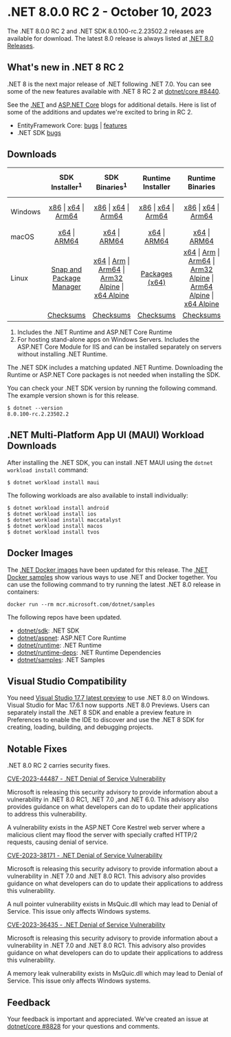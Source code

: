 # .NET 8.0.0 RC 2 - October 10, 2023

The .NET 8.0.0 RC 2 and .NET SDK 8.0.100-rc.2.23502.2 releases are available for download. The latest 8.0 release is always listed at [.NET 8.0 Releases](../README.md).


## What's new in .NET 8 RC 2

.NET 8 is the next major release of .NET following .NET 7.0. You can see some of the new features available with .NET 8 RC 2 at [dotnet/core #8440](https://github.com/dotnet/core/issues/8440).

See the [.NET][dotnet-blog] and [ASP.NET Core][aspnet-blog] blogs for additional details.
Here is list of some of the additions and updates we're excited to bring in RC 2.

* EntityFramework Core: [bugs][ef_bugs] | [features][ef_features]
* .NET SDK [bugs][sdk_bugs]


## Downloads

|           | SDK Installer<sup>1</sup>                        | SDK Binaries<sup>1</sup>                 | Runtime Installer                                        | Runtime Binaries                                 | ASP.NET Core Runtime           |Windows Desktop Runtime          |
| --------- | :------------------------------------------:     | :----------------------:                 | :---------------------------:                            | :-------------------------:                      | :-----------------:            | :-----------------:            |
| Windows   | [x86][dotnet-sdk-win-x86.exe] \| [x64][dotnet-sdk-win-x64.exe] \| [Arm64][dotnet-sdk-win-arm64.exe] | [x86][dotnet-sdk-win-x86.zip] \| [x64][dotnet-sdk-win-x64.zip] \|  [Arm64][dotnet-sdk-win-arm64.zip] | [x86][dotnet-runtime-win-x86.exe] \| [x64][dotnet-runtime-win-x64.exe] \| [Arm64][dotnet-runtime-win-arm64.exe] | [x86][dotnet-runtime-win-x86.zip] \| [x64][dotnet-runtime-win-x64.zip] \| [Arm64][dotnet-runtime-win-arm64.zip] | [x86][aspnetcore-runtime-win-x86.exe] \| [x64][aspnetcore-runtime-win-x64.exe] \|<br/> [Hosting Bundle][dotnet-hosting-win.exe]<sup>2</sup> | [x86][windowsdesktop-runtime-win-x86.exe] \| [x64][windowsdesktop-runtime-win-x64.exe] \| [Arm64][windowsdesktop-runtime-win-arm64.exe] |
| macOS     | [x64][dotnet-sdk-osx-x64.pkg] \| [ARM64][dotnet-sdk-osx-arm64.pkg] | [x64][dotnet-sdk-osx-x64.tar.gz] \| [ARM64][dotnet-sdk-osx-arm64.tar.gz]  | [x64][dotnet-runtime-osx-x64.pkg] \| [ARM64][dotnet-runtime-osx-arm64.pkg] | [x64][dotnet-runtime-osx-x64.tar.gz] \| [ARM64][dotnet-runtime-osx-arm64.tar.gz]| [x64][aspnetcore-runtime-osx-x64.tar.gz] \| [ARM64][aspnetcore-runtime-osx-arm64.tar.gz] | - |<sup>1</sup>
| Linux     |  [Snap and Package Manager](../install-linux.md)  | [x64][dotnet-sdk-linux-x64.tar.gz] \| [Arm][dotnet-sdk-linux-arm.tar.gz]  \| [Arm64][dotnet-sdk-linux-arm64.tar.gz] \| [Arm32 Alpine][dotnet-sdk-linux-musl-arm.tar.gz]  \| [x64 Alpine][dotnet-sdk-linux-musl-x64.tar.gz] | [Packages (x64)][linux-packages] | [x64][dotnet-runtime-linux-x64.tar.gz] \| [Arm][dotnet-runtime-linux-arm.tar.gz] \| [Arm64][dotnet-runtime-linux-arm64.tar.gz] \| [Arm32 Alpine][dotnet-runtime-linux-musl-arm.tar.gz] \| [Arm64 Alpine][dotnet-runtime-linux-musl-arm64.tar.gz] \| [x64 Alpine][dotnet-runtime-linux-musl-x64.tar.gz]  | [x64][aspnetcore-runtime-linux-x64.tar.gz]<sup>1</sup>  \| [Arm][aspnetcore-runtime-linux-arm.tar.gz]<sup>1</sup> \| [Arm64][aspnetcore-runtime-linux-arm64.tar.gz]<sup>1</sup> \| [x64 Alpine][aspnetcore-runtime-linux-musl-x64.tar.gz] | - | <sup>1</sup> |
|  | [Checksums][checksums-sdk]                             | [Checksums][checksums-sdk]                                      | [Checksums][checksums-runtime]                             | [Checksums][checksums-runtime]  | [Checksums][checksums-runtime]  | [Checksums][checksums-runtime]


1. Includes the .NET Runtime and ASP.NET Core Runtime
2. For hosting stand-alone apps on Windows Servers. Includes the ASP.NET Core Module for IIS and can be installed separately on servers without installing .NET Runtime.


The .NET SDK includes a matching updated .NET Runtime. Downloading the Runtime or ASP.NET Core packages is not needed when installing the SDK.

You can check your .NET SDK version by running the following command. The example version shown is for this release.

```console
$ dotnet --version
8.0.100-rc.2.23502.2
```

## .NET Multi-Platform App UI (MAUI) Workload Downloads

 After installing the .NET SDK, you can install .NET MAUI using the `dotnet workload install` command:

 ```console
 $ dotnet workload install maui
 ```

 The following workloads are also available to install individually:

 ```console
 $ dotnet workload install android
 $ dotnet workload install ios
 $ dotnet workload install maccatalyst
 $ dotnet workload install macos
 $ dotnet workload install tvos
 ```

## Docker Images

The [.NET Docker images](https://hub.docker.com/_/microsoft-dotnet) have been updated for this release. The [.NET Docker samples](https://github.com/dotnet/dotnet-docker/blob/main/samples/README.md) show various ways to use .NET and Docker together. You can use the following command to try running the latest .NET 8.0 release in containers:

```console
docker run --rm mcr.microsoft.com/dotnet/samples
```

The following repos have been updated.

* [dotnet/sdk](https://github.com/dotnet/dotnet-docker/blob/main/README.sdk.md): .NET SDK
* [dotnet/aspnet](https://github.com/dotnet/dotnet-docker/blob/main/README.aspnet.md): ASP.NET Core Runtime
* [dotnet/runtime](https://github.com/dotnet/dotnet-docker/blob/main/README.runtime.md): .NET Runtime
* [dotnet/runtime-deps](https://github.com/dotnet/dotnet-docker/blob/main/README.runtime.md): .NET Runtime Dependencies
* [dotnet/samples](https://github.com/dotnet/dotnet-docker/blob/main/README.samples.md): .NET Samples

## Visual Studio Compatibility

You need [Visual Studio 17.7 latest preview](https://visualstudio.microsoft.com) to use .NET 8.0 on Windows. Visual Studio for Mac 17.6.1 now supports .NET 8.0 Previews. Users can separately install the .NET 8 SDK and enable a preview feature in Preferences to enable the IDE to discover and use the .NET 8 SDK for creating, loading, building, and debugging projects.

## Notable Fixes
.NET 8.0 RC 2 carries security fixes.

[CVE-2023-44487 - .NET Denial of Service Vulnerability](https://msrc.microsoft.com/update-guide/vulnerability/CVE-2023-44487)

Microsoft is releasing this security advisory to provide information about a vulnerability in .NET 8.0 RC1, .NET 7.0 ,and .NET 6.0. This advisory also provides guidance on what developers can do to update their applications to address this vulnerability.

A vulnerability exists in the ASP.NET  Core Kestrel web server where a malicious client may flood the server with specially crafted HTTP/2 requests, causing denial of service.

[CVE-2023-38171 - .NET Denial of Service Vulnerability](https://msrc.microsoft.com/update-guide/vulnerability/CVE-2023-38171)

Microsoft is releasing this security advisory to provide information about a vulnerability in .NET 7.0 and .NET 8.0 RC1. This advisory also provides guidance on what developers can do to update their applications to address this vulnerability.

A null pointer vulnerability exists in MsQuic.dll which may lead to Denial of Service. This issue only affects Windows systems.

[CVE-2023-36435 - .NET Denial of Service Vulnerability](https://msrc.microsoft.com/update-guide/vulnerability/CVE-2023-36435)

Microsoft is releasing this security advisory to provide information about a vulnerability in .NET 7.0 and .NET 8.0 RC1. This advisory also provides guidance on what developers can do to update their applications to address this vulnerability.

A memory leak vulnerability exists in MsQuic.dll which may lead to Denial of Service. This issue only affects Windows systems.

## Feedback

Your feedback is important and appreciated. We've created an issue at [dotnet/core #8828](https://github.com/dotnet/core/issues/8828) for your questions and comments.

[blob-runtime]: https://dotnetcli.blob.core.windows.net/dotnet/Runtime/
[blob-sdk]: https://dotnetcli.blob.core.windows.net/dotnet/Sdk/
[release-notes]: 8.0.0-rc.2.md

[checksums-runtime]: https://dotnetcli.blob.core.windows.net/dotnet/checksums/8.0.0-rc.2-sha.txt
[checksums-sdk]: https://dotnetcli.blob.core.windows.net/dotnet/checksums/8.0.0-rc.2-sha.txt

[linux-install]: https://learn.microsoft.com/dotnet/core/install/linux
[dotnet-blog]:  https://devblogs.microsoft.com/dotnet/announcing-dotnet-8-rc2
[aspnet-blog]: https://devblogs.microsoft.com/dotnet/asp-net-core-updates-in-dotnet-8-rc-2/
[ef-blog]: https://devblogs.microsoft.com/dotnet/announcing-ef8-rc-2/
[ef_bugs]: https://github.com/dotnet/efcore/issues?q=is%3Aissue+milestone%3A8.0.0-rc2+is%3Aclosed+label%3Atype-bug
[ef_features]: https://github.com/dotnet/efcore/issues?q=is%3Aissue+milestone%3A8.0.0-rc2+is%3Aclosed+label%3Atype-enhancement

[aspnet_bugs]: https://github.com/aspnet/AspNetCore/issues?q=is%3Aissue+milestone%3A8.0.0-rc2+label%3ADone+label%3Abug
[aspnet_features]: https://github.com/aspnet/AspNetCore/issues?q=is%3Aissue+milestone%3A8.0.0-rc2+label%3ADone+label%3Aenhancement
[runtime_bugs]: https://github.com/dotnet/runtime/issues?utf8=%E2%9C%93&q=is%3Aissue+milestone%3A8.0+label%3Abug+
[runtime_features]: https://github.com/dotnet/runtime/issues?q=is%3Aissue+milestone%3A8.0+label%3Aenhancement

[sdk_bugs]: https://github.com/dotnet/sdk/issues?q=is%3Aissue+is%3Aclosed+milestone%3A8.0.1xx
[linux-packages]: ../install-linux.md

[//]: # ( Runtime 8.0.0-rc.2.23479.6)
[dotnet-runtime-linux-arm.tar.gz]: https://download.visualstudio.microsoft.com/download/pr/746338e0-bbc9-462a-ad39-cea55feabd1e/d3ca65fff11bfe2ec5c22be106e6c61e/dotnet-runtime-8.0.0-rc.2.23479.6-linux-arm.tar.gz
[dotnet-runtime-linux-arm64.tar.gz]: https://download.visualstudio.microsoft.com/download/pr/d16acf4b-d37e-4e3e-8f8c-73c7eff96bf0/ceb8eee1c24d194d8614f3b0a885e9ce/dotnet-runtime-8.0.0-rc.2.23479.6-linux-arm64.tar.gz
[dotnet-runtime-linux-musl-arm.tar.gz]: https://download.visualstudio.microsoft.com/download/pr/864823ab-59a5-483f-80a0-34eb9d26e098/61bbd01a246800cfdde48249d8faa347/dotnet-runtime-8.0.0-rc.2.23479.6-linux-musl-arm.tar.gz
[dotnet-runtime-linux-musl-arm64.tar.gz]: https://download.visualstudio.microsoft.com/download/pr/154f1f09-8bcb-4de9-93db-587d1454a978/16db2b4d211ca1629a96ef7298570c60/dotnet-runtime-8.0.0-rc.2.23479.6-linux-musl-arm64.tar.gz
[dotnet-runtime-linux-musl-x64.tar.gz]: https://download.visualstudio.microsoft.com/download/pr/f0b63512-6aec-4d1e-9aa3-eabf541d947d/8470136d9a6a1737b0574d9dca57f278/dotnet-runtime-8.0.0-rc.2.23479.6-linux-musl-x64.tar.gz
[dotnet-runtime-linux-x64.tar.gz]: https://download.visualstudio.microsoft.com/download/pr/4fb768da-b0ff-495f-8673-869c2f7e59bf/527c1e1d55a9fbcdd86018bc62b07a03/dotnet-runtime-8.0.0-rc.2.23479.6-linux-x64.tar.gz
[dotnet-runtime-osx-arm64.pkg]: https://download.visualstudio.microsoft.com/download/pr/049d48f9-e924-424e-8555-87221458e1f9/ac1890c81c8e6c52a96329afce30c8e0/dotnet-runtime-8.0.0-rc.2.23479.6-osx-arm64.pkg
[dotnet-runtime-osx-arm64.tar.gz]: https://download.visualstudio.microsoft.com/download/pr/148f6949-ee92-475f-b45c-814139f2bccb/1e031945c3524f31abac2c8442794875/dotnet-runtime-8.0.0-rc.2.23479.6-osx-arm64.tar.gz
[dotnet-runtime-osx-x64.pkg]: https://download.visualstudio.microsoft.com/download/pr/a1dd621a-97c9-4e6d-ad4f-3d257b9eb4c9/0b629b86765f30c694d727fec87225f7/dotnet-runtime-8.0.0-rc.2.23479.6-osx-x64.pkg
[dotnet-runtime-osx-x64.tar.gz]: https://download.visualstudio.microsoft.com/download/pr/d8b1d5c7-2328-49bb-92d4-7c3db905a1bf/500d836a2747b281059ff025cac9a79e/dotnet-runtime-8.0.0-rc.2.23479.6-osx-x64.tar.gz
[dotnet-runtime-win-arm64.exe]: https://download.visualstudio.microsoft.com/download/pr/bd0302de-8aad-4576-ab4a-d21106c7c78a/44c56634f350a9894e97dbfc58922562/dotnet-runtime-8.0.0-rc.2.23479.6-win-arm64.exe
[dotnet-runtime-win-arm64.zip]: https://download.visualstudio.microsoft.com/download/pr/2f43fe5f-df80-47b7-bdab-677596e05f2c/5ba45cfe163b8662122434c762d3d42e/dotnet-runtime-8.0.0-rc.2.23479.6-win-arm64.zip
[dotnet-runtime-win-x64.exe]: https://download.visualstudio.microsoft.com/download/pr/aebdca89-6bdc-4d2b-8f50-96abd8a21308/1949f6958ea40fd143009059ab3e8efc/dotnet-runtime-8.0.0-rc.2.23479.6-win-x64.exe
[dotnet-runtime-win-x64.zip]: https://download.visualstudio.microsoft.com/download/pr/986289ec-503e-4cdd-bd6d-bb3aae442177/26a18571e620007b90067361618a622b/dotnet-runtime-8.0.0-rc.2.23479.6-win-x64.zip
[dotnet-runtime-win-x86.exe]: https://download.visualstudio.microsoft.com/download/pr/a69b7628-d127-4dff-a808-3da5d7554896/95123b7c28d55ea34f59f9b88f54bcfe/dotnet-runtime-8.0.0-rc.2.23479.6-win-x86.exe
[dotnet-runtime-win-x86.zip]: https://download.visualstudio.microsoft.com/download/pr/9bf45c99-29cf-43ce-be4f-12cea5cad888/2236415a0515db0ce9b5c80d1ad994cc/dotnet-runtime-8.0.0-rc.2.23479.6-win-x86.zip

[//]: # ( WindowsDesktop 8.0.0-rc.2.23479.10)
[windowsdesktop-runtime-win-arm64.exe]: https://download.visualstudio.microsoft.com/download/pr/49108dc5-d835-4a43-8594-845188e1b36a/24d73eeb63bd831a2b4b76a1184fefa5/windowsdesktop-runtime-8.0.0-rc.2.23479.10-win-arm64.exe
[windowsdesktop-runtime-win-arm64.zip]: https://download.visualstudio.microsoft.com/download/pr/7bef3f67-d5ef-494b-8f0b-1c161aeaa333/1c7ff537b191d51779f7bd5b947a9df3/windowsdesktop-runtime-8.0.0-rc.2.23479.10-win-arm64.zip
[windowsdesktop-runtime-win-x64.exe]: https://download.visualstudio.microsoft.com/download/pr/9c540179-a75c-4418-94fd-3bfe580e4251/6560fb0d71bf6434a4fe17b5cfa00a45/windowsdesktop-runtime-8.0.0-rc.2.23479.10-win-x64.exe
[windowsdesktop-runtime-win-x64.zip]: https://download.visualstudio.microsoft.com/download/pr/5c797b34-8aa5-4ce1-b8d2-ba5f47e6b6c8/bd766b9f0417ea95d057cc85db6334f9/windowsdesktop-runtime-8.0.0-rc.2.23479.10-win-x64.zip
[windowsdesktop-runtime-win-x86.exe]: https://download.visualstudio.microsoft.com/download/pr/c2d2d578-40f2-4055-bf2f-77aec390e710/5dd9089e2fc23e7e87e8a691489cf617/windowsdesktop-runtime-8.0.0-rc.2.23479.10-win-x86.exe
[windowsdesktop-runtime-win-x86.zip]: https://download.visualstudio.microsoft.com/download/pr/c327464f-7b35-4f22-ae79-31e7da55f874/39dd2daae5b0da713c3c9d6ac19ab565/windowsdesktop-runtime-8.0.0-rc.2.23479.10-win-x86.zip

[//]: # ( ASP 8.0.0-rc.2.23480.2)
[aspnetcore-runtime-linux-arm.tar.gz]: https://download.visualstudio.microsoft.com/download/pr/bfa751f5-17fe-489b-bc5d-6f53a578e601/4137a4e66d3c0895035925e7073cb47a/aspnetcore-runtime-8.0.0-rc.2.23480.2-linux-arm.tar.gz
[aspnetcore-runtime-linux-arm64.tar.gz]: https://download.visualstudio.microsoft.com/download/pr/c5d92a9c-c318-422e-b66a-7849199de735/6c3bc3f5958917851fe7dacd383bcaea/aspnetcore-runtime-8.0.0-rc.2.23480.2-linux-arm64.tar.gz
[aspnetcore-runtime-linux-musl-arm.tar.gz]: https://download.visualstudio.microsoft.com/download/pr/cf65e237-fdc1-490d-a875-345d8e24c74e/225c027ed5aad427f8b06f29122caac5/aspnetcore-runtime-8.0.0-rc.2.23480.2-linux-musl-arm.tar.gz
[aspnetcore-runtime-linux-musl-arm64.tar.gz]: https://download.visualstudio.microsoft.com/download/pr/19b54304-6e1a-4ee3-937b-6c915aa12539/dff23895425552ede94293eaba89f643/aspnetcore-runtime-8.0.0-rc.2.23480.2-linux-musl-arm64.tar.gz
[aspnetcore-runtime-linux-musl-x64.tar.gz]: https://download.visualstudio.microsoft.com/download/pr/382665a5-f3b3-4612-a06c-34ea8dfc9793/bf4f8ab64529b600657bde4e49158f5d/aspnetcore-runtime-8.0.0-rc.2.23480.2-linux-musl-x64.tar.gz
[aspnetcore-runtime-linux-x64.tar.gz]: https://download.visualstudio.microsoft.com/download/pr/0d7fb51b-f30e-4b84-b4c2-b739ec8f7978/68e9fc71fb2c4f01a9c7f25672caf1d1/aspnetcore-runtime-8.0.0-rc.2.23480.2-linux-x64.tar.gz
[aspnetcore-runtime-osx-arm64.tar.gz]: https://download.visualstudio.microsoft.com/download/pr/32f5d2b8-3b63-4d4d-8a7f-876adad4efc0/c1f62a3e480fb0e38faa957d34c0be54/aspnetcore-runtime-8.0.0-rc.2.23480.2-osx-arm64.tar.gz
[aspnetcore-runtime-osx-x64.tar.gz]: https://download.visualstudio.microsoft.com/download/pr/76affdcb-9294-41e4-a5c7-91629309e11b/75a24f3cf07097a94c58e22acf1e709a/aspnetcore-runtime-8.0.0-rc.2.23480.2-osx-x64.tar.gz
[aspnetcore-runtime-win-arm64.zip]: https://download.visualstudio.microsoft.com/download/pr/b847af17-0ad5-4378-a966-4b0da30d7fe4/c061dcb760e6e6525e576edc2d793b43/aspnetcore-runtime-8.0.0-rc.2.23480.2-win-arm64.zip
[aspnetcore-runtime-win-x64.exe]: https://download.visualstudio.microsoft.com/download/pr/38a7d56f-0d3e-4118-aae3-e547e07a71ca/84363ea03acebee9ef647bfdd819941d/aspnetcore-runtime-8.0.0-rc.2.23480.2-win-x64.exe
[aspnetcore-runtime-win-x64.zip]: https://download.visualstudio.microsoft.com/download/pr/3a0b8a34-0b0e-4d4b-b3b4-d1b48f8af679/d70edde788fa0b7af1100f8e2f4bc213/aspnetcore-runtime-8.0.0-rc.2.23480.2-win-x64.zip
[aspnetcore-runtime-win-x86.exe]: https://download.visualstudio.microsoft.com/download/pr/b0f42aad-9cd2-4d99-8287-3ce1abf88dfe/0a0076ab2fbc200705659218941d69d4/aspnetcore-runtime-8.0.0-rc.2.23480.2-win-x86.exe
[aspnetcore-runtime-win-x86.zip]: https://download.visualstudio.microsoft.com/download/pr/82d2d2ad-ae11-4bc9-8319-3d5af03dbf55/b913233f3ce849136c1e6a367d5bfbdb/aspnetcore-runtime-8.0.0-rc.2.23480.2-win-x86.zip
[aspnetcore-runtime-composite-linux-arm.tar.gz]: https://download.visualstudio.microsoft.com/download/pr/3bd00f7e-69e1-45a8-a57d-0e738ea5d62f/cd02d40df3695dd050c6371b18facf48/aspnetcore-runtime-composite-8.0.0-rc.2.23480.2-linux-arm.tar.gz
[aspnetcore-runtime-composite-linux-arm64.tar.gz]: https://download.visualstudio.microsoft.com/download/pr/3040bb18-09ed-4deb-9289-cf69001ffd8c/0c92df34cdb9a938b99fab1b23b1c5d1/aspnetcore-runtime-composite-8.0.0-rc.2.23480.2-linux-arm64.tar.gz
[aspnetcore-runtime-composite-linux-musl-arm.tar.gz]: https://download.visualstudio.microsoft.com/download/pr/b1ec33ed-82bd-4928-a866-9b860205d57c/39b7a38bfdbe93b18bf6e5530c31d89d/aspnetcore-runtime-composite-8.0.0-rc.2.23480.2-linux-musl-arm.tar.gz
[aspnetcore-runtime-composite-linux-musl-arm64.tar.gz]: https://download.visualstudio.microsoft.com/download/pr/e63dba7f-077b-491c-9d76-9cbcd0bb1b1f/f48bef18f90e7b9b839199844b763738/aspnetcore-runtime-composite-8.0.0-rc.2.23480.2-linux-musl-arm64.tar.gz
[aspnetcore-runtime-composite-linux-musl-x64.tar.gz]: https://download.visualstudio.microsoft.com/download/pr/c1e91817-dcf4-4206-9bef-37e11f3df091/bba6461e0ca2dfca2331f96a0bfec6a4/aspnetcore-runtime-composite-8.0.0-rc.2.23480.2-linux-musl-x64.tar.gz
[aspnetcore-runtime-composite-linux-x64.tar.gz]: https://download.visualstudio.microsoft.com/download/pr/25464a05-4d8d-4545-aa68-14f10f002d55/47a2f7e5dfef0e814cfad0fb25b7645a/aspnetcore-runtime-composite-8.0.0-rc.2.23480.2-linux-x64.tar.gz
[dotnet-hosting-win.exe]: https://download.visualstudio.microsoft.com/download/pr/f0a627b7-bd46-4ed2-978d-00a445174074/182420f488062f1983fc392b2fb66967/dotnet-hosting-8.0.0-rc.2.23480.2-win.exe

[//]: # ( SDK 8.0.100-rc.2.23502.2)
[dotnet-sdk-linux-arm.tar.gz]: https://download.visualstudio.microsoft.com/download/pr/89cdc88a-aaf3-4aab-9b76-d663dfcf920b/feb04f8f017eab8d78eef2ae7554d675/dotnet-sdk-8.0.100-rc.2.23502.2-linux-arm.tar.gz
[dotnet-sdk-linux-arm64.tar.gz]: https://download.visualstudio.microsoft.com/download/pr/0247681a-1a4a-4a32-a1a6-4149d56af27e/5bcbf1d8189c2649b16d27f5199e04a4/dotnet-sdk-8.0.100-rc.2.23502.2-linux-arm64.tar.gz
[dotnet-sdk-linux-musl-arm.tar.gz]: https://download.visualstudio.microsoft.com/download/pr/ef76b84f-8f44-42df-a9f8-69832ff2ea91/4b6c4925955563a97d77990fcd02cd23/dotnet-sdk-8.0.100-rc.2.23502.2-linux-musl-arm.tar.gz
[dotnet-sdk-linux-musl-arm64.tar.gz]: https://download.visualstudio.microsoft.com/download/pr/d6fdd8f9-1390-4d17-b7a0-43e55d93d51b/27477cb710f473f2586f8666418f2d1d/dotnet-sdk-8.0.100-rc.2.23502.2-linux-musl-arm64.tar.gz
[dotnet-sdk-linux-musl-x64.tar.gz]: https://download.visualstudio.microsoft.com/download/pr/10099e3c-c2e0-4f4c-a33e-6477a46f8d6b/f62cb118d5ded76cf81d702353255593/dotnet-sdk-8.0.100-rc.2.23502.2-linux-musl-x64.tar.gz
[dotnet-sdk-linux-x64.tar.gz]: https://download.visualstudio.microsoft.com/download/pr/9144f37e-b370-41ee-a86f-2d2a69251652/bc1d544112ec134184a5aec7f7a1eaf9/dotnet-sdk-8.0.100-rc.2.23502.2-linux-x64.tar.gz
[dotnet-sdk-osx-arm64.pkg]: https://download.visualstudio.microsoft.com/download/pr/0e35f353-a3c0-4fe5-9f8c-9db472d07f50/ae1ad30cfc182e4d7766b2bf4a063097/dotnet-sdk-8.0.100-rc.2.23502.2-osx-arm64.pkg
[dotnet-sdk-osx-arm64.tar.gz]: https://download.visualstudio.microsoft.com/download/pr/6c9084b3-c512-41be-afe5-84e156f250b1/6e1c12684b4c5b95f122f0659f337ab3/dotnet-sdk-8.0.100-rc.2.23502.2-osx-arm64.tar.gz
[dotnet-sdk-osx-x64.pkg]: https://download.visualstudio.microsoft.com/download/pr/69d7c726-56c4-4652-94e5-4e10a5ac846f/4ef542bc620666656a74d0f6e2235fb8/dotnet-sdk-8.0.100-rc.2.23502.2-osx-x64.pkg
[dotnet-sdk-osx-x64.tar.gz]: https://download.visualstudio.microsoft.com/download/pr/2cb4fcbd-ba5d-41c4-9907-8120aa4b5f23/98fd104ada4105462cefb1123a0df533/dotnet-sdk-8.0.100-rc.2.23502.2-osx-x64.tar.gz
[dotnet-sdk-win-arm64.exe]: https://download.visualstudio.microsoft.com/download/pr/9ef2b234-c856-45cc-8346-686683e612cd/169c0c4fa9d55a18a69be6fd59100654/dotnet-sdk-8.0.100-rc.2.23502.2-win-arm64.exe
[dotnet-sdk-win-arm64.zip]: https://download.visualstudio.microsoft.com/download/pr/20be942d-d5da-475b-8a33-dd02182a8887/0e3ee04cfd41010bd879b380a39b6d56/dotnet-sdk-8.0.100-rc.2.23502.2-win-arm64.zip
[dotnet-sdk-win-x64.exe]: https://download.visualstudio.microsoft.com/download/pr/92e8b771-8624-48a6-9ffc-9fda1f301fb4/85b45cdf39b2a773fbf8d5d71c3d4774/dotnet-sdk-8.0.100-rc.2.23502.2-win-x64.exe
[dotnet-sdk-win-x64.zip]: https://download.visualstudio.microsoft.com/download/pr/bbf52fad-c6a2-4b83-a966-fb5c03ab3d61/476acd23413a7f46679c257e0ebe437d/dotnet-sdk-8.0.100-rc.2.23502.2-win-x64.zip
[dotnet-sdk-win-x86.exe]: https://download.visualstudio.microsoft.com/download/pr/8e8b12d2-121d-48d5-a9c6-582a034d6160/6581a9180afbf1d855c9d7f0aa541541/dotnet-sdk-8.0.100-rc.2.23502.2-win-x86.exe
[dotnet-sdk-win-x86.zip]: https://download.visualstudio.microsoft.com/download/pr/53977a97-20a3-4e2e-b187-37755d655100/dfcb40d2b8c80c0c78471488124776fb/dotnet-sdk-8.0.100-rc.2.23502.2-win-x86.zip

